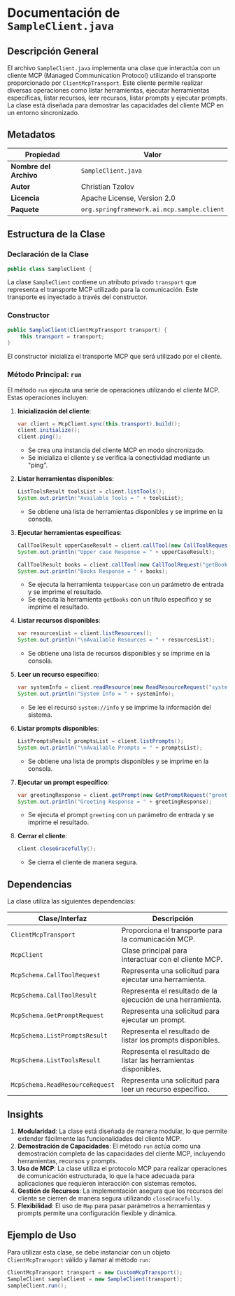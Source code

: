 # Documentación de `SampleClient.java`

## Descripción General

El archivo `SampleClient.java` implementa una clase que interactúa con un cliente MCP (Managed Communication Protocol) utilizando el transporte proporcionado por `ClientMcpTransport`. Este cliente permite realizar diversas operaciones como listar herramientas, ejecutar herramientas específicas, listar recursos, leer recursos, listar prompts y ejecutar prompts. La clase está diseñada para demostrar las capacidades del cliente MCP en un entorno sincronizado.

## Metadatos

| **Propiedad**       | **Valor**                                                                 |
|---------------------|---------------------------------------------------------------------------|
| **Nombre del Archivo** | `SampleClient.java`                                                     |
| **Autor**           | Christian Tzolov                                                        |
| **Licencia**        | Apache License, Version 2.0                                             |
| **Paquete**         | `org.springframework.ai.mcp.sample.client`                              |

## Estructura de la Clase

### Declaración de la Clase

```java
public class SampleClient {
```

La clase `SampleClient` contiene un atributo privado `transport` que representa el transporte MCP utilizado para la comunicación. Este transporte es inyectado a través del constructor.

### Constructor

```java
public SampleClient(ClientMcpTransport transport) {
    this.transport = transport;
}
```

El constructor inicializa el transporte MCP que será utilizado por el cliente.

### Método Principal: `run`

El método `run` ejecuta una serie de operaciones utilizando el cliente MCP. Estas operaciones incluyen:

1. **Inicialización del cliente**:
   ```java
   var client = McpClient.sync(this.transport).build();
   client.initialize();
   client.ping();
   ```

   - Se crea una instancia del cliente MCP en modo sincronizado.
   - Se inicializa el cliente y se verifica la conectividad mediante un "ping".

2. **Listar herramientas disponibles**:
   ```java
   ListToolsResult toolsList = client.listTools();
   System.out.println("Available Tools = " + toolsList);
   ```

   - Se obtiene una lista de herramientas disponibles y se imprime en la consola.

3. **Ejecutar herramientas específicas**:
   ```java
   CallToolResult upperCaseResult = client.callTool(new CallToolRequest("toUpperCase", Map.of("input", "accountName")));
   System.out.println("Upper case Response = " + upperCaseResult);

   CallToolResult books = client.callTool(new CallToolRequest("getBooks", Map.of("title", "Spring Framework")));
   System.out.println("Books Response = " + books);
   ```

   - Se ejecuta la herramienta `toUpperCase` con un parámetro de entrada y se imprime el resultado.
   - Se ejecuta la herramienta `getBooks` con un título específico y se imprime el resultado.

4. **Listar recursos disponibles**:
   ```java
   var resourcesList = client.listResources();
   System.out.println("\nAvailable Resources = " + resourcesList);
   ```

   - Se obtiene una lista de recursos disponibles y se imprime en la consola.

5. **Leer un recurso específico**:
   ```java
   var systemInfo = client.readResource(new ReadResourceRequest("system://info"));
   System.out.println("System Info = " + systemInfo);
   ```

   - Se lee el recurso `system://info` y se imprime la información del sistema.

6. **Listar prompts disponibles**:
   ```java
   ListPromptsResult promptsList = client.listPrompts();
   System.out.println("\nAvailable Prompts = " + promptsList);
   ```

   - Se obtiene una lista de prompts disponibles y se imprime en la consola.

7. **Ejecutar un prompt específico**:
   ```java
   var greetingResponse = client.getPrompt(new GetPromptRequest("greeting", Map.of("name", "Spring")));
   System.out.println("Greeting Response = " + greetingResponse);
   ```

   - Se ejecuta el prompt `greeting` con un parámetro de entrada y se imprime el resultado.

8. **Cerrar el cliente**:
   ```java
   client.closeGracefully();
   ```

   - Se cierra el cliente de manera segura.

## Dependencias

La clase utiliza las siguientes dependencias:

| **Clase/Interfaz**               | **Descripción**                                                                 |
|----------------------------------|---------------------------------------------------------------------------------|
| `ClientMcpTransport`             | Proporciona el transporte para la comunicación MCP.                            |
| `McpClient`                      | Clase principal para interactuar con el cliente MCP.                           |
| `McpSchema.CallToolRequest`      | Representa una solicitud para ejecutar una herramienta.                        |
| `McpSchema.CallToolResult`       | Representa el resultado de la ejecución de una herramienta.                    |
| `McpSchema.GetPromptRequest`     | Representa una solicitud para ejecutar un prompt.                              |
| `McpSchema.ListPromptsResult`    | Representa el resultado de listar los prompts disponibles.                     |
| `McpSchema.ListToolsResult`      | Representa el resultado de listar las herramientas disponibles.                |
| `McpSchema.ReadResourceRequest`  | Representa una solicitud para leer un recurso específico.                      |

## Insights

1. **Modularidad**: La clase está diseñada de manera modular, lo que permite extender fácilmente las funcionalidades del cliente MCP.
2. **Demostración de Capacidades**: El método `run` actúa como una demostración completa de las capacidades del cliente MCP, incluyendo herramientas, recursos y prompts.
3. **Uso de MCP**: La clase utiliza el protocolo MCP para realizar operaciones de comunicación estructurada, lo que la hace adecuada para aplicaciones que requieren interacción con sistemas remotos.
4. **Gestión de Recursos**: La implementación asegura que los recursos del cliente se cierren de manera segura utilizando `closeGracefully`.
5. **Flexibilidad**: El uso de `Map` para pasar parámetros a herramientas y prompts permite una configuración flexible y dinámica.

## Ejemplo de Uso

Para utilizar esta clase, se debe instanciar con un objeto `ClientMcpTransport` válido y llamar al método `run`:

```java
ClientMcpTransport transport = new CustomMcpTransport();
SampleClient sampleClient = new SampleClient(transport);
sampleClient.run();
```
